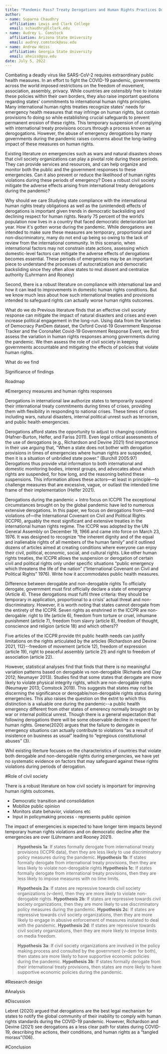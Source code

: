 ```yaml
---
title: "Pandemic Pass? Treaty Derogations and Human Rights Practices During Covid-19"
author:
- name: Suparna Chaudhry
  affiliation: Lewis and Clark College
  email: schaudhry@lclark.edu
- name: Audrey L. Comstock
  affiliation: Arizona State University
  email: audrey.comstock@asu.edu
- name: Andrew Heiss
  affiliation: Georgia State University
  email: aheiss@gsu.edu
date: July 5, 2022
---
```


Combating a deadly virus like SARS-CoV-2 requires extraordinary public health
measures. In an effort to fight the COVID-19 pandemic, governments across the world imposed restrictions
on the freedom of movement, association, assembly, privacy. While countries are ostensibly free to instate these policies within their own borders, they also raise important questions regarding states' commitments to international human rights principles. Many international human rights treaties recognize states' needs for emergency health measures that may infringe on human rights, but contain provisions fo doing so while establishing crucial safeguards to prevent permanent erosion of these rights. This temporary suspension of complying with international treaty provisions occurs through a process known as derogogations. However, the abuse of emergency derogations by many governments during the pandemic raises concerns about the long-lasting impact of these measures on human rights. 

Existing literature on emergencies such as wars and natural disasters shows that civil society organizations can play a pivotal role during these periods. They can provide services and resources, and can help organize and monitor both the public and the government responses to these emergencies. Can it also prevent or reduce the likelihood of human rights violations during these periods of emergency? Does a robust civil society mitigate the adverse effects arising from international treaty derogations during the pandemic?

Why should we care
Studying state compliance with the international human rights treaty obligations as well as the (unintended) effects of derogations is important given trends in democratic backsliding and declining respect for human rights. Nearly 75 percent of the world’s population now lives in a country that faced democratic deterioration last year. How it's gotten worse during the pandemic. While derogations are intended to make sure these measures are temporary, proportional and non-discriminatory, many do not end up being so owing to the lack of review from the international community. In this scenario, when international factors may not constrain state actions, assessing which domestic-level factors can mitigate the adverse effects of derogations becomes essential. These periods of emergencies may be an important piece to understand the processes of autocratization and democratic backsliding since they often allow states to mut dissent and centralize authority (Luhrmann and Rooney)

Second, there is a robust literature on compliance with international law and how it can lead to improvements in domestic human rights conditions. But we know much less about how such international treaties and provisions intended to safeguard rights can actually worse human rights outcomes. 

What do we do
Previous literature finds that an effective civil society response can mitigate the impact of natural disasters and crises and even increase political engagement in the long-run. Using data from the Varieties of Democracy PanDem dataset, the Oxford Covid-19 Government Response Tracker and the CoronaNet Covid-19 Government Response Event, we first assess the variation in human rights responses among governments during the pandemic. We then assess the role of civil society in keeping governments accountable and mitigating the effects of policies that violate human rights.

What do we find


Significance of findings


Roadmap


#Emergency measures and human rights responses


Derogations in international law authorize states to temporarily suspend their international treaty commitments during times of crises, providing them with flexibility in responding to national crises. These times of crises including wars, natural disasters, internal political unrest such as terrorism, and public health emergencies.

Derogations afford states the opportunity to adjust to changing conditions (Hafner-Burton, Helfer, and Fariss 2011).  Even legal critical assessments of the use of derogations (e.g., Richardson and Devine 2021) find importance in their use arguing that, "When a state does not bother with derogation provisions in times of emergencies where human rights are suspended, then it is a situation of unbridled state power.” (Burchill 2005:97) Derogations thus provide vital information to both international and domestic monitoring bodies, interest groups, and advocates about which rights are suspended, for how long, and the reasoning behind these suspensions. This information allows these actors—at least in principle—to challenge measures that are excessive, vague, or outlast the intended time frame of their implementation (Helfer 2021). 

Derogations during the pandemic + Intro focus on ICCPR
The exceptional circumstances brought on by the global pandemic have led to numerous extensive derogations. In this paper, we focus on derogations from—and violations of—the International Covenant on Civil and Political Rights (ICCPR), arguably the most significant and extensive treaties in the international human rights regime. The ICCPR was adopted by the UN General Assembly on December 19, 1966 and came into force on March 23, 1976. It was designed to recognize “the inherent dignity and of the equal and inalienable rights of all members of the human family” and it outlined dozens of articles aimed at creating conditions where everyone can enjoy their civil, political, economic, social, and cultural rights. Like other human rights treaties, the ICCPR allows the suspension or derogation of certain civil and political rights only under specific situations “public emergency which threatens the life of the nation” (“International Covenant on Civil and Political Rights” 1976). Write how it accommodates public health measures. 


Difference between derogable and non-derogable rights
To officially derogate,  government must first officially declare a state of emergency (Article 4). These derogations must fulfil three criteria: they should be temporary in application, proportional to a crisis' actual threat and non-discriminatory. However, it is worth noting that states cannot derogate from the entirety of the ICCPR. Seven rights as enshrined in the ICCPR are non-derogable: right to life (article 6), freedom from torture or cruel, inhumane punishment (article 7), freedom from slavry (article 8), freedom of thought, conscience and religion (article 18) and which others??

Five articles of the ICCPR provide tht public health needs can justify limitations on the rights articulated by the articles (Richardson and Devine 2021, 112)--freedom of movement (article 12), freedom of expression (article 19), right to peaceful assembly (article 21) and right to freedom of association (article 22).  

However, statistical analyses find that finds that there is no meaningful variation patterns based on derogable vs non-derogable (Richards and Clay 2012; Neumayer 2013).  Studies find that some states that derogate are more likely to violate physical integrity rights, which are non-derogable rights (Neumayer 2013; Comstock 2019). This suggests that states may not be discerning the significance or derogable/non-derogable rights status during emergencies. This also raises the question on the extnt to which this distinction is a valuable one during the pandemic--a public health emergency different from other states of emerency normally brought on by war or internal political unrest. Though there is a general expectation that following derogations there will be some observable decline in respect for human rights.  Greene(2020) argues that the failure to derogate in emergency situations can actually contribute to violations “as a result of insistence on business as usual” leading to “egregious constitutional abuses” (3). 

Whil existing literture focuses on the characteristics of countries that violate both derogable and non-derogable rights during emergencies, we have yet no systematic evidence on factors that may safeguard against these rights violations during periods of derogation. 

#Role of civil society

There is a robust literature on how civil society is important for improving human rights outcomes.
- Democratic transition and consolidation
- Mobilize public opinion
- Monitors state behavior, violations etc
- Input in policymaking process - represents public opinion

The impact of emergencies is expected to have longer term impacts beyond temporary human rights violations and on democratic decline after the emergencies are over (Lührmann and Rooney 2021). 

> **Hypothesis 1a**: If states formally derogate from international treaty provisions (ICCPR data), then they are less likely to use discriminatory policy measures during the pandemic.
> **Hypothesis 1b**: If states formally derogate from international treaty provisions, then they are less likely to violate non-derogable rights
> **Hypothesis 1c**: If states formally derogate from international treaty provisions, then they are less likely to impose measures with no time limits.


> **Hypothesis 2a**: If states are repressive towards civil society organizations (v-dem), then they are more likely to violate non-derogable rights.
> **Hypothesis 2b**: If states are repressive towards civil society organizations, then they are more likely to use discriminatory policy measures during the pandemic.
> **Hypothesis 2c**: If states are repressive towards civil society organizations, then they are more likely to engage in abusive enforcement of measures instated to deal with the pandemic.
> **Hypothesis 2d**: If states are repressive towards civil society organizations, then they are more likely to impose limits on media freedom.

 

> **Hypothesis 3a**: If civil society organizations are involved in the policy making process and consulted by the government (v-dem for both), then states are more likely to have supportive economic policies during the pandemic.
> **Hypothesis 3b**: If states formally derogate from their international treaty provisions, then states are more likely to have supportive economic policies during the pandemic.

#Research design


#Analysis


#Discussion

Lebret (2020) argued that derogations are the best legal mechanism for states to notify the global community of their inability to comply with human rights standards during the COVID-19 pandemic. However, Richardson and Devine (2021) see derogations as a less clear path for states during COVID-19, describing the actions, their conditions, and human rights as a “tangled morass”(106). 

#Conclusion
